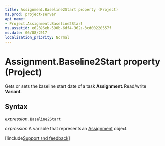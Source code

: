 ```yaml
---
title: Assignment.Baseline2Start property (Project)
ms.prod: project-server
api_name:
- Project.Assignment.Baseline2Start
ms.assetid: e62326eb-590b-6df4-362e-3cd00220557f
ms.date: 06/08/2017
localization_priority: Normal
---
```



# Assignment.Baseline2Start property (Project)

Gets or sets the baseline start date of a task  **Assignment**. Read/write **Variant**.


## Syntax

_expression_. `Baseline2Start`

_expression_ A variable that represents an [Assignment](./Project.Assignment.md) object.

[!include[Support and feedback](~/includes/feedback-boilerplate.md)]